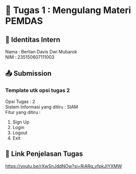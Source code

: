 # 📁 Tugas 1 : Mengulang Materi PEMDAS

## 👤 Identitas Intern
Nama : Berlian Davis Dwi Mubarok             
NIM  : 235150607111003

## 📤 Submission     

### Template utk opsi tugas 2
Opsi Tugas : 2            
Sistem Informasi yang ditiru : SIAM              
Fitur yang ditiru :                   
1. Sign Up
2. Login
3. Logout 
4. Exit

## 🔗 Link Penjelasan Tugas

https://youtu.be/rXwSnJddNOw?si=RjARq_vfpkJIYXMW
